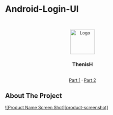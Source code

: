 # Android-Login-UI


<!-- PROJECT LOGO -->
<br />
<p align="center">
  <a href="https://github.com/github_username/repo_name">
    <img src="images/logo.png" alt="Logo" width="80" height="80">
  </a>

  <h3 align="center">ThenisH</h3>

  <p align="center">
    <br />
    <a href=""> Part 1</a>
    ·
    <a href=""> Part 2</a>
  </p>
</p>




<!-- ABOUT THE PROJECT -->
## About The Project

[![Product Name Screen Shot][product-screenshot]](https://example.com)





